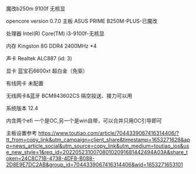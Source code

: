 魔改b250m 9100f 无核显

opencore version 0.7.0
主板	ASUS PRIME B250M-PLUS-已魔改

处理器	Intel(R) Core(TM) i3-9100f-无核显

内存	Kingston 8G DDR4 2400MHz *4

声卡	Realtek ALC887 (id: 3)

显卡 蓝宝石6600xt 超白金（免驱）

有线网卡	未配置

无线网卡&蓝牙	BCM943602CS 隔空投送、接力可以用

系统版本 12.4

内含两个efi 一个是OC,另一个是win自带，可以合并只用OC引导即可

主板设置参考
https://www.toutiao.com/article/7044339067416314406/?tt_from=copy_link&utm_campaign=client_share&timestamp=1653271628&app=news_article_social&utm_source=copy_link&utm_medium=toutiao_ios&use_new_style=1&req_id=202205231007080102091681442494A03A&share_token=24C8C71B-4738-4DF8-B088-2D8E9E7DC2AB&group_id=7044339067416314406&wid=1653271653101
